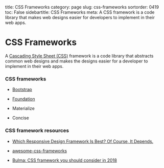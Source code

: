 title: CSS Frameworks
category: page
slug: css-frameworks
sortorder: 0419
toc: False
sidebartitle: CSS Frameworks
meta: A CSS framework is a code library that makes web designs easier for developers to implement in their web apps.


# CSS Frameworks
A [Cascading Style Sheet (CSS)](/cascading-style-sheets.html) framework is 
a code library that abstracts common web designs and makes the designs 
easier for a developer to implement in their web apps.


### CSS frameworks
* [Bootstrap](/bootstrap-css.html)

* [Foundation](/foundation-css.html)

* Materialize

* Concise


### CSS framework resources
* [Which Responsive Design Framework Is Best? Of Course, It Depends.](https://www.smashingmagazine.com/2017/03/which-responsive-design-framework-is-best/)

* [awesome-css-frameworks](https://github.com/troxler/awesome-css-frameworks)

* [Bulma: CSS framework you should consider in 2018](https://matwrites.com/bulma-css-framework-for-2018/)

